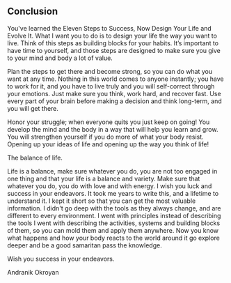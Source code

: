 
## Conclusion


You've learned the Eleven Steps to Success, Now Design Your Life and Evolve It. What I want you to do is to design your life the way you want to live. Think of this steps as building blocks for your habits. It’s important to have time to yourself, and those steps are designed to make sure you give to your mind and body a lot of value.

Plan the steps to get there and become strong, so you can do what you want at any time. Nothing in this world comes to anyone instantly; you have to work for it, and you have to live truly and you will self-correct through your emotions. Just make sure you think, work hard, and recover fast. Use every part of your brain before making a decision and think long-term, and you will get there.

Honor your struggle; when everyone quits you just keep on going! You develop the mind and the body in a way that will help you learn and grow. You will strengthen yourself if you do more of what your body resist. Opening up your ideas of life and opening up the way you think of life!

The balance of life.

Life is a balance, make sure whatever you do, you are not too engaged in one thing and that your life is a balance and variety. Make sure that whatever you do, you do with love and with energy. I wish you luck and success in your endeavors. It took me years to write this, and a lifetime to understand it. I kept it short so that you can get the most valuable information. I didn't go deep with the tools as they always change, and are different to every environment. I went with principles instead of describing the tools I went with describing the activities, systems and building blocks of them, so you can mold them and apply them anywhere. Now you know what happens and how your body reacts to the world around it go explore deeper and be a good samaritan pass the knowledge.

Wish you success in your endeavors.

Andranik Okroyan